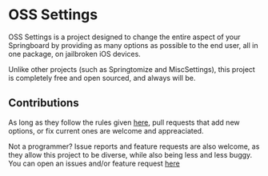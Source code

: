 # OSS Settings
OSS Settings is a project designed to change the entire aspect of your Springboard by providing as many options as possible to the end user, all in one package, on jailbroken iOS devices. 

Unlike other projects (such as Springtomize and MiscSettings), this project is completely free and open sourced, and always will be. 

## Contributions
As long as they follow the rules given [here](https://github.com/castyte/osssettings/blob/master/CONTRIBUTING.md), pull requests that add new options, or fix current ones are welcome and appreaciated. 

Not a programmer? Issue reports and feature requests are also welcome, as they allow this project to be diverse, while also being less and less buggy. You can open an issues and/or feature request [here](https://github.com/castyte/osssettings/issues/new/choose)
